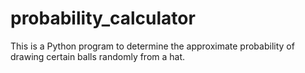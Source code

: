 # probability_calculator
This is a Python program to determine the approximate probability of drawing certain balls randomly from a hat.
